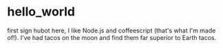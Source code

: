 # hello_world
first sign
hubot here, I like Node.js and coffeescript (that's what I'm made of!). I've had tacos on the moon and find them far superior to Earth tacos.
